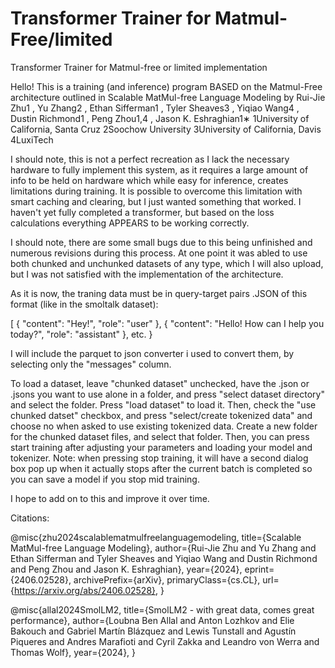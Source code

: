 # Transformer Trainer for Matmul-Free/limited
Transformer Trainer for Matmul-free or limited implementation

Hello! This is a training (and inference) program BASED on the Matmul-Free architecture outlined in 
Scalable MatMul-free Language Modeling
by Rui-Jie Zhu1
, Yu Zhang2
, Ethan Sifferman1
, Tyler Sheaves3
, Yiqiao Wang4
, Dustin Richmond1
, Peng Zhou1,4
, Jason K. Eshraghian1∗
1University of California, Santa Cruz 2Soochow University
3University of California, Davis 4LuxiTech

I should note, this is not a perfect recreation as I lack the necessary hardware to fully implement this system, as it requires a large amount of info to be held on hardware which while easy for inference, creates limitations during training. It is possible to overcome this limitation with smart caching and clearing, but I just wanted something that worked. I haven't yet fully completed a transformer, but based on the loss calculations everything APPEARS to be working correctly.

I should note, there are some small bugs due to this being unfinished and numerous revisions during this process. At one point it was abled to use both chunked and unchunked datasets of any type, which I will also upload, but I was not satisfied with the implementation of the architecture. 

As it is now, the traning data must be in query-target pairs .JSON of this format (like in the smoltalk dataset):

[
    {
        "content": "Hey!",
        "role": "user"
    },
    {
        "content": "Hello! How can I help you today?",
        "role": "assistant"
    },
etc.
}

I will include the parquet to json converter i used to convert them, by selecting only the "messages" column.

To load a dataset, leave "chunked dataset" unchecked, have the .json or .jsons you want to use alone in a folder, and press "select dataset directory" and select the folder. Press "load dataset" to load it. Then, check the "use chunked datset" checkbox, and press "select/create tokenized data" and choose no when asked to use existing tokenized data. Create a new folder for the chunked dataset files, and select that folder. Then, you can press start training after adjusting your parameters and loading your model and tokenizer. Note: when pressing stop training, it will have a second dialog box pop up when it actually stops after the current batch is completed so you can save a model if you stop mid training. 

I hope to add on to this and improve it over time. 

Citations:

@misc{zhu2024scalablematmulfreelanguagemodeling,
      title={Scalable MatMul-free Language Modeling}, 
      author={Rui-Jie Zhu and Yu Zhang and Ethan Sifferman and Tyler Sheaves and Yiqiao Wang and Dustin Richmond and Peng Zhou and Jason K. Eshraghian},
      year={2024},
      eprint={2406.02528},
      archivePrefix={arXiv},
      primaryClass={cs.CL},
      url={https://arxiv.org/abs/2406.02528}, 
}

@misc{allal2024SmolLM2,
      title={SmolLM2 - with great data, comes great performance}, 
      author={Loubna Ben Allal and Anton Lozhkov and Elie Bakouch and Gabriel Martín Blázquez and Lewis Tunstall and Agustín Piqueres and Andres Marafioti and Cyril Zakka and Leandro von Werra and Thomas Wolf},
      year={2024},
}
